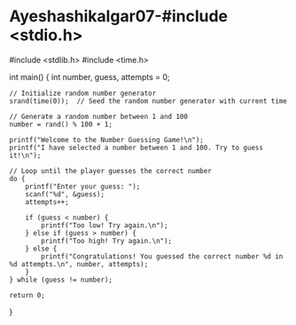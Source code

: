 # Ayeshashikalgar07-#include <stdio.h>
#include <stdlib.h>
#include <time.h>

int main() {
    int number, guess, attempts = 0;
    
    // Initialize random number generator
    srand(time(0));  // Seed the random number generator with current time
    
    // Generate a random number between 1 and 100
    number = rand() % 100 + 1;
    
    printf("Welcome to the Number Guessing Game!\n");
    printf("I have selected a number between 1 and 100. Try to guess it!\n");
    
    // Loop until the player guesses the correct number
    do {
        printf("Enter your guess: ");
        scanf("%d", &guess);
        attempts++;
        
        if (guess < number) {
            printf("Too low! Try again.\n");
        } else if (guess > number) {
            printf("Too high! Try again.\n");
        } else {
            printf("Congratulations! You guessed the correct number %d in %d attempts.\n", number, attempts);
        }
    } while (guess != number);
    
    return 0;
}